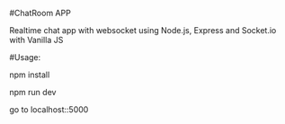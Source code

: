#ChatRoom APP


Realtime chat app with websocket using Node.js, Express and Socket.io with Vanilla JS



#Usage:

npm install

npm run dev

go to localhost::5000
